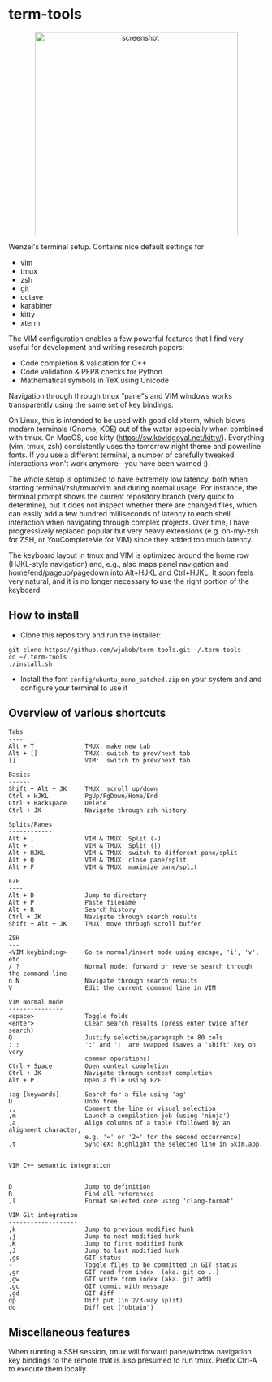 # term-tools

<p align="center">
   <img src="https://github.com/wjakob/term-tools/raw/master/screenshot.png" alt="screenshot" width="400"/>
</p>

Wenzel's terminal setup. Contains nice default settings for

* vim
* tmux
* zsh
* git
* octave
* karabiner
* kitty
* xterm

The VIM configuration enables a few powerful features that I find very useful
for development and writing research papers:

* Code completion & validation for C++
* Code validation & PEP8 checks for Python
* Mathematical symbols in TeX using Unicode

Navigation through through tmux "pane"s and VIM windows works transparently
using the same set of key bindings.

On Linux, this is intended to be used with good old xterm, which blows modern
terminals (Gnome, KDE) out of the water especially when combined with tmux. On
MacOS, use kitty (https://sw.kovidgoyal.net/kitty/). Everything (vim, tmux,
zsh) consistently uses the tomorrow night theme and powerline fonts. If you use
a different terminal, a number of carefully tweaked interactions won't work
anymore--you have been warned :).

The whole setup is optimized to have extremely low latency, both when starting
terminal/zsh/tmux/vim and during normal usage. For instance, the terminal
prompt shows the current repository branch (very quick to determine), but it
does not inspect whether there are changed files, which can easily add a few
hundred milliseconds of latency to each shell interaction when navigating
through complex projects. Over time, I have progressively replaced popular but
very heavy extensions (e.g. oh-my-zsh for ZSH, or YouCompleteMe for VIM) since
they added too much latency.

The keyboard layout in tmux and VIM is optimized around the home row
(HJKL-style navigation) and, e.g., also maps panel navigation and
home/end/pageup/pagedown into Alt+HJKL and Ctrl+HJKL. It soon feels very
natural, and it is no longer necessary to use the right portion of the
keyboard.

How to install
--------------

* Clone this repository and run the installer:
```
git clone https://github.com/wjakob/term-tools.git ~/.term-tools
cd ~/.term-tools
./install.sh
```

* Install the font ``config/ubuntu_mono_patched.zip`` on your
  system and and configure your terminal to use it


Overview of various shortcuts
-----------------------------
```
Tabs
----
Alt + T              TMUX: make new tab
Alt + []             TMUX: switch to prev/next tab
[]                   VIM:  switch to prev/next tab

Basics
------
Shift + Alt + JK     TMUX: scroll up/down
Ctrl + HJKL          PgUp/PgDown/Home/End
Ctrl + Backspace     Delete
Ctrl + JK            Navigate through zsh history

Splits/Panes
------------
Alt + ,              VIM & TMUX: Split (-)
Alt + .              VIM & TMUX: Split (|)
Alt + HJKL           VIM & TMUX: switch to different pane/split
Alt + Q              VIM & TMUX: close pane/split
Alt + F              VIM & TMUX: maximize pane/split

FZF
----
Alt + D              Jump to directory
Alt + P              Paste filename
Alt + R              Search history
Ctrl + JK            Navigate through search results
Shift + Alt + JK     TMUX: move through scroll buffer

ZSH
---
<VIM keybinding>     Go to normal/insert mode using escape, 'i', 'v', etc.
/ ?                  Normal mode: forward or reverse search through the command line
n N                  Navigate through search results
V                    Edit the current command line in VIM

VIM Normal mode
---------------
<space>              Toggle folds
<enter>              Clear search results (press enter twice after search)
Q                    Justify selection/paragraph to 80 cols
: ;                  ':' and ';' are swapped (saves a 'shift' key on very
                     common operations)
Ctrl + Space         Open context completion
Ctrl + JK            Navigate through context completion
Alt + P              Open a file using FZF

:ag [keywords]       Search for a file using 'ag'
U                    Undo tree
,,                   Comment the line or visual selection
,m                   Launch a compilation job (using 'ninja')
,a                   Align columns of a table (followed by an alignment character,
                     e.g. '=' or '2=' for the second occurrence)
,t                   SyncTeX: highlight the selected line in Skim.app.


VIM C++ semantic integration
----------------------------

D                    Jump to definition
R                    Find all references
,l                   Format selected code using 'clang-format'

VIM Git integration
-------------------
,k                   Jump to previous modified hunk
,j                   Jump to next modified hunk
,K                   Jump to first modified hunk
,J                   Jump to last modified hunk
,gs                  GIT status
-                    Toggle files to be committed in GIT status
,gr                  GIT read from index  (aka. git co ..)
,gw                  GIT write from index (aka. git add)
,gc                  GIT commit with message
,gd                  GIT diff
dp                   Diff put (in 2/3-way split)
do                   Diff get ("obtain")
```

Miscellaneous features
----------------------

When running a SSH session, tmux will forward pane/window navigation key
bindings to the remote that is also presumed to run tmux. Prefix Ctrl-A to
execute them locally.
